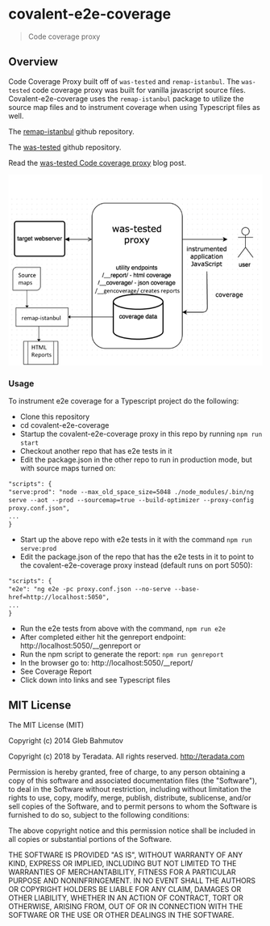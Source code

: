# covalent-e2e-coverage

> Code coverage proxy


## Overview

Code Coverage Proxy built off of `was-tested` and `remap-istanbul`.  The `was-tested` code coverage proxy was built for vanilla javascript source files.  Covalent-e2e-coverage uses the `remap-istanbul` package to utilize the source map files and to instrument coverage when using Typescript files as well.

The [remap-istanbul](https://github.com/SitePen/remap-istanbul) github repository.

The [was-tested](https://github.com/bahmutov/was-tested) github repository.

Read the [was-tested Code coverage proxy](https://glebbahmutov.com/blog/code-coverage-proxy/) blog post.

![overview](https://raw.githubusercontent.com/Teradata/covalent-tools/develop/covalent-e2e-coverage/images/was-tested-overview.png)


### Usage

To instrument e2e coverage for a Typescript project do the following:

* Clone this repository
* cd covalent-e2e-coverage
* Startup the covalent-e2e-coverage proxy in this repo by running `npm run start`
* Checkout another repo that has e2e tests in it
* Edit the package.json in the other repo to run in production mode, but with source maps turned on:
```
"scripts": {
"serve:prod": "node --max_old_space_size=5048 ./node_modules/.bin/ng serve --aot --prod --sourcemap=true --build-optimizer --proxy-config proxy.conf.json",
...
}
```
* Start up the above repo with e2e tests in it with the command `npm run serve:prod`
* Edit the package.json of the repo that has the e2e tests in it to point to the covalent-e2e-coverage proxy instead (default runs on port 5050):
```
"scripts": {
"e2e": "ng e2e -pc proxy.conf.json --no-serve --base-href=http://localhost:5050",
...
}
```
* Run the e2e tests from above with the command, `npm run e2e`
* After completed either hit the genreport endpoint: http://localhost:5050/__genreport
or 
* Run the npm script to generate the report: `npm run genreport`
* In the browser go to: http://localhost:5050/__report/
* See Coverage Report
* Click down into links and see Typescript files

## MIT License

The MIT License (MIT)

Copyright (c) 2014 Gleb Bahmutov

Copyright (c) 2018 by Teradata. All rights reserved. http://teradata.com

Permission is hereby granted, free of charge, to any person obtaining a copy
of this software and associated documentation files (the "Software"), to deal
in the Software without restriction, including without limitation the rights
to use, copy, modify, merge, publish, distribute, sublicense, and/or sell
copies of the Software, and to permit persons to whom the Software is
furnished to do so, subject to the following conditions:

The above copyright notice and this permission notice shall be included in
all copies or substantial portions of the Software.

THE SOFTWARE IS PROVIDED "AS IS", WITHOUT WARRANTY OF ANY KIND, EXPRESS OR
IMPLIED, INCLUDING BUT NOT LIMITED TO THE WARRANTIES OF MERCHANTABILITY,
FITNESS FOR A PARTICULAR PURPOSE AND NONINFRINGEMENT. IN NO EVENT SHALL THE
AUTHORS OR COPYRIGHT HOLDERS BE LIABLE FOR ANY CLAIM, DAMAGES OR OTHER
LIABILITY, WHETHER IN AN ACTION OF CONTRACT, TORT OR OTHERWISE, ARISING FROM,
OUT OF OR IN CONNECTION WITH THE SOFTWARE OR THE USE OR OTHER DEALINGS IN
THE SOFTWARE.


